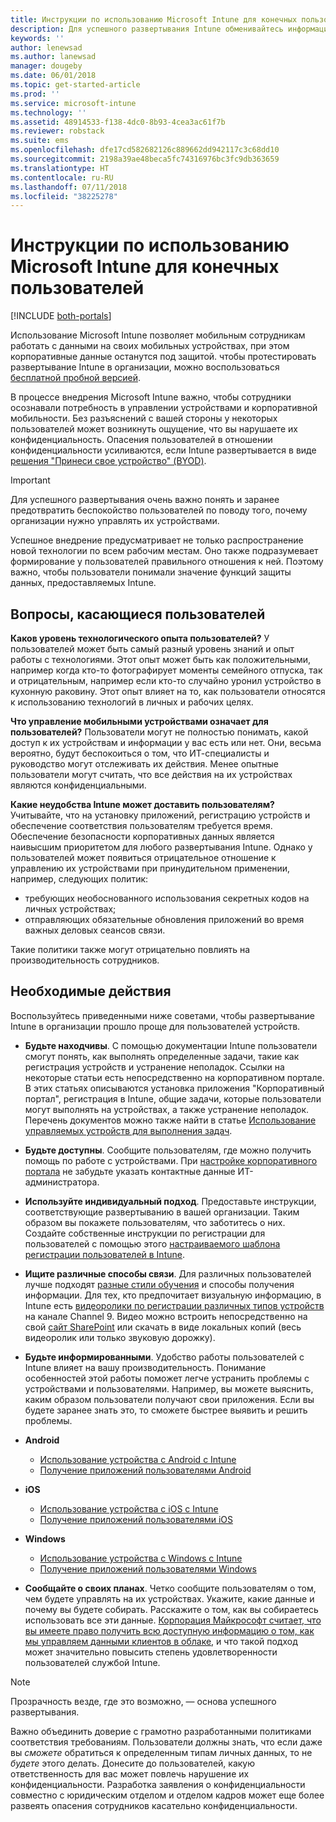 ```yaml
---
title: Инструкции по использованию Microsoft Intune для конечных пользователей | Microsoft Intune
description: Для успешного развертывания Intune обменивайтесь информацией с пользователями устройств.
keywords: ''
author: lenewsad
ms.author: lanewsad
manager: dougeby
ms.date: 06/01/2018
ms.topic: get-started-article
ms.prod: ''
ms.service: microsoft-intune
ms.technology: ''
ms.assetid: 48914533-f138-4dc0-8b93-4cea3ac61f7b
ms.reviewer: robstack
ms.suite: ems
ms.openlocfilehash: dfe17cd582682126c889662dd942117c3c68dd10
ms.sourcegitcommit: 2198a39ae48beca5fc74316976bc3fc9db363659
ms.translationtype: HT
ms.contentlocale: ru-RU
ms.lasthandoff: 07/11/2018
ms.locfileid: "38225278"
---
```

# <a name="how-to-educate-your-end-users-about-microsoft-intune"></a>Инструкции по использованию Microsoft Intune для конечных пользователей

[!INCLUDE [both-portals](./includes/note-for-both-portals.md)]

Использование Microsoft Intune позволяет мобильным сотрудникам работать с данными на своих мобильных устройствах, при этом корпоративные данные останутся под защитой. чтобы протестировать развертывание Intune в организации, можно воспользоваться [бесплатной пробной версией](app-sdk.md).

В процессе внедрения Microsoft Intune важно, чтобы сотрудники осознавали потребность в управлении устройствами и корпоративной мобильности. Без разъяснений с вашей стороны у некоторых пользователей может возникнуть ощущение, что вы нарушаете их конфиденциальность. Опасения пользователей в отношении конфиденциальности усиливаются, если Intune развертывается в виде [решения "Принеси свое устройство" (BYOD)](/enterprise-mobility-security/solutions/byod-design-considerations-guide).

> [!Important]
> Для успешного развертывания очень важно понять и заранее предотвратить беспокойство пользователей по поводу того, почему организации нужно управлять их устройствами.

Успешное внедрение предусматривает не только распространение новой технологии по всем рабочим местам. Оно также подразумевает формирование у пользователей правильного отношения к ней. Поэтому важно, чтобы пользователи понимали значение функций защиты данных, предоставляемых Intune. 

## <a name="things-to-consider-about-your-users"></a>Вопросы, касающиеся пользователей

__Каков уровень технологического опыта пользователей?__ У пользователей может быть самый разный уровень знаний и опыт работы с технологиями. Этот опыт может быть как положительными, например когда кто-то фотографирует моменты семейного отпуска, так и отрицательным, например если кто-то случайно уронил устройство в кухонную раковину. Этот опыт влияет на то, как пользователи относятся к использованию технологий в личных и рабочих целях.

__Что управление мобильными устройствами означает для пользователей?__ Пользователи могут не полностью понимать, какой доступ к их устройствам и информации у вас есть или нет. Они, весьма вероятно, будут беспокоиться о том, что ИТ-специалисты и руководство могут отслеживать их действия. Менее опытные пользователи могут считать, что все действия на их устройствах являются конфиденциальными. 

__Какие неудобства Intune может доставить пользователям?__  Учитывайте, что на установку приложений, регистрацию устройств и обеспечение соответствия пользователям требуется время. Обеспечение безопасности корпоративных данных является наивысшим приоритетом для любого развертывания Intune. Однако у пользователей может появиться отрицательное отношение к управлению их устройствами при принудительном применении, например, следующих политик:  
* требующих необоснованного использования секретных кодов на личных устройствах;
* отправляющих обязательные обновления приложений во время важных деловых сеансов связи.  

Такие политики также могут отрицательно повлиять на производительность сотрудников. 

## <a name="things-you-should-do"></a>Необходимые действия

Воспользуйтесь приведенными ниже советами, чтобы развертывание Intune в организации прошло проще для пользователей устройств.

* __Будьте находчивы__. С помощью документации Intune пользователи смогут понять, как выполнять определенные задачи, такие как регистрация устройств и устранение неполадок. Ссылки на некоторые статьи есть непосредственно на корпоративном портале. В этих статьях описываются установка приложения "Корпоративный портал", регистрация в Intune, общие задачи, которые пользователи могут выполнять на устройствах, а также устранение неполадок. Перечень документов можно также найти в статье [Использование управляемых устройств для выполнения задач](/intune-user-help/use-managed-devices-to-get-work-done).

* __Будьте доступны__. Сообщите пользователям, где можно получить помощь по работе с устройствами. При [настройке корпоративного портала](company-portal-customize.md) не забудьте указать контактные данные ИТ-администратора.

* __Используйте индивидуальный подход__. Предоставьте инструкции, соответствующие развертыванию в вашей организации. Таким образом вы покажете пользователям, что заботитесь о них. Создайте собственные инструкции по регистрации для пользователей с помощью этого [настраиваемого шаблона регистрации пользователей в Intune](https://gallery.technet.microsoft.com/office/Intune-End-User-Enrollment-3a0c9b0c).

* __Ищите различные способы связи__. Для различных пользователей лучше подходят [разные стили обучения](https://www.umassd.edu/dss/resources/facultystaff/howtoteachandaccommodate/howtoaccommodatedifferentlearningstyles/) и способы получения информации. Для тех, кто предпочитает визуальную информацию, в Intune есть [видеоролики по регистрации различных типов устройств](https://channel9.msdn.com/Series/IntuneEnrollment) на канале Channel 9. Видео можно встроить непосредственно на свой [сайт SharePoint](https://support.office.com/article/Embed-a-video-from-Office-365-Video-59e19984-c34e-4be8-889b-f6fa93910581) или скачать в виде локальных копий (весь видеоролик или только звуковую дорожку).

* __Будьте информированными__. Удобство работы пользователей с Intune влияет на вашу производительность. Понимание особенностей этой работы поможет легче устранить проблемы с устройствами и пользователями. Например, вы можете выяснить, каким образом пользователи получают свои приложения. Если вы будете заранее знать это, то сможете быстрее выявить и решить проблемы.

* **Android**
  * [Использование устройства с Android с Intune](/intune-user-help/using-your-android-device-with-intune)
  * [Получение приложений пользователями Android](end-user-apps-android.md)

* **iOS**
  * [Использование устройства с iOS с Intune](/intune-user-help/using-your-ios-device-with-intune)
  * [Получение приложений пользователями iOS](end-user-apps-ios.md)

* **Windows**
  * [Использование устройства с Windows с Intune](/intune-user-help/using-your-windows-device-with-intune)
  * [Получение приложений пользователями Windows](end-user-apps-windows.md)

* __Сообщайте о своих планах__. Четко сообщите пользователям о том, чем будете управлять на их устройствах. Укажите, какие данные и почему вы будете собирать. Расскажите о том, как вы собираетесь использовать все эти данные. [Корпорация Майкрософт считает, что вы имеете право получить всю доступную информацию о том, как мы управляем данными клиентов в облаке](https://www.microsoft.com/trustcenter/about/transparency), и что такой подход может значительно повысить степень удовлетворенности пользователей службой Intune.

>[!Note]
> Прозрачность везде, где это возможно, — основа успешного развертывания.

Важно объединить доверие с грамотно разработанными политиками соответствия требованиям. Пользователи должны знать, что если даже вы *сможете* обратиться к определенным типам личных данных, то не *будете* этого делать. Донесите до пользователей, какую ответственность для вас может повлечь нарушение их конфиденциальности. Разработка заявления о конфиденциальности совместно с юридическим отделом и отделом кадров может еще более развеять опасения сотрудников касательно конфиденциальности.
